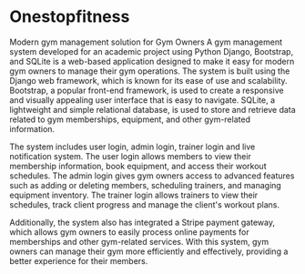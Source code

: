 # Onestopfitness
Modern gym management solution for Gym Owners
A gym management system developed for an academic project using Python Django, Bootstrap, and SQLite is a web-based application designed to make it easy for modern gym owners to manage their gym operations. The system is built using the Django web framework, which is known for its ease of use and scalability. Bootstrap, a popular front-end framework, is used to create a responsive and visually appealing user interface that is easy to navigate. SQLite, a lightweight and simple relational database, is used to store and retrieve data related to gym memberships, equipment, and other gym-related information.

The system includes user login, admin login, trainer login and live notification system. The user login allows members to view their membership information, book equipment, and access their workout schedules. The admin login gives gym owners access to advanced features such as adding or deleting members, scheduling trainers, and managing equipment inventory. The trainer login allows trainers to view their schedules, track client progress and manage the client's workout plans.

Additionally, the system also has integrated a Stripe payment gateway, which allows gym owners to easily process online payments for memberships and other gym-related services. With this system, gym owners can manage their gym more efficiently and effectively, providing a better experience for their members.
